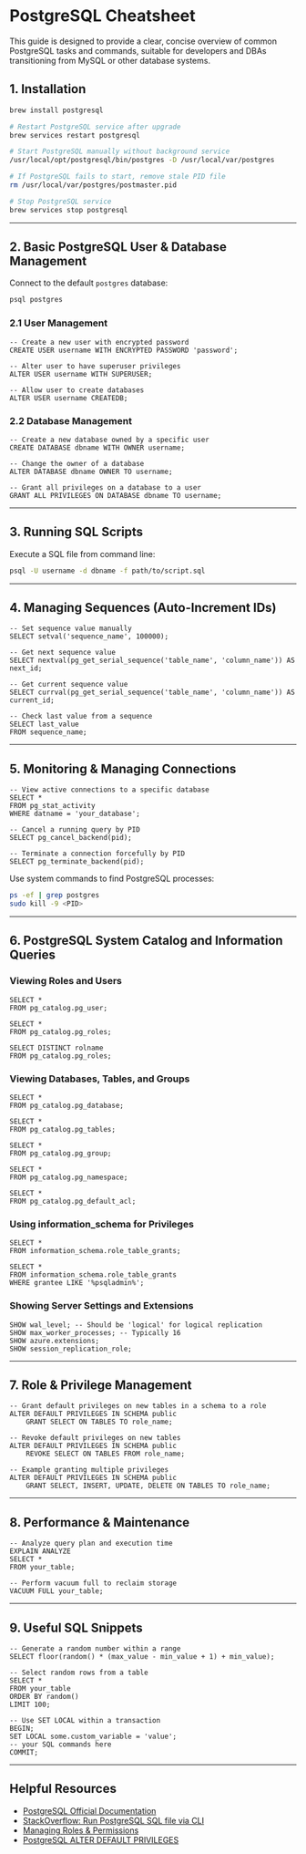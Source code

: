 # PostgreSQL Cheatsheet

This guide is designed to provide a clear, concise overview of common PostgreSQL tasks and commands, suitable for
developers and DBAs transitioning from MySQL or other database systems.

## 1. Installation

```bash
brew install postgresql

# Restart PostgreSQL service after upgrade
brew services restart postgresql

# Start PostgreSQL manually without background service
/usr/local/opt/postgresql/bin/postgres -D /usr/local/var/postgres

# If PostgreSQL fails to start, remove stale PID file
rm /usr/local/var/postgres/postmaster.pid

# Stop PostgreSQL service
brew services stop postgresql
```

---

## 2. Basic PostgreSQL User & Database Management

Connect to the default `postgres` database:

```bash
psql postgres
```

### 2.1 User Management

```postgresql
-- Create a new user with encrypted password
CREATE USER username WITH ENCRYPTED PASSWORD 'password';

-- Alter user to have superuser privileges
ALTER USER username WITH SUPERUSER;

-- Allow user to create databases
ALTER USER username CREATEDB;
```

### 2.2 Database Management

```postgresql
-- Create a new database owned by a specific user
CREATE DATABASE dbname WITH OWNER username;

-- Change the owner of a database
ALTER DATABASE dbname OWNER TO username;

-- Grant all privileges on a database to a user
GRANT ALL PRIVILEGES ON DATABASE dbname TO username;
```

---

## 3. Running SQL Scripts

Execute a SQL file from command line:

```bash
psql -U username -d dbname -f path/to/script.sql
```

---

## 4. Managing Sequences (Auto-Increment IDs)

```postgresql
-- Set sequence value manually
SELECT setval('sequence_name', 100000);

-- Get next sequence value
SELECT nextval(pg_get_serial_sequence('table_name', 'column_name')) AS next_id;

-- Get current sequence value
SELECT currval(pg_get_serial_sequence('table_name', 'column_name')) AS current_id;

-- Check last value from a sequence
SELECT last_value
FROM sequence_name;
```

---

## 5. Monitoring & Managing Connections

```postgresql
-- View active connections to a specific database
SELECT *
FROM pg_stat_activity
WHERE datname = 'your_database';

-- Cancel a running query by PID
SELECT pg_cancel_backend(pid);

-- Terminate a connection forcefully by PID
SELECT pg_terminate_backend(pid);
```

Use system commands to find PostgreSQL processes:

```bash
ps -ef | grep postgres
sudo kill -9 <PID>
```

---

## 6. PostgreSQL System Catalog and Information Queries

### Viewing Roles and Users

```postgresql
SELECT *
FROM pg_catalog.pg_user;

SELECT *
FROM pg_catalog.pg_roles;

SELECT DISTINCT rolname
FROM pg_catalog.pg_roles;
```

### Viewing Databases, Tables, and Groups

```postgresql
SELECT *
FROM pg_catalog.pg_database;

SELECT *
FROM pg_catalog.pg_tables;

SELECT *
FROM pg_catalog.pg_group;

SELECT *
FROM pg_catalog.pg_namespace;

SELECT *
FROM pg_catalog.pg_default_acl;
```

### Using information_schema for Privileges

```postgresql
SELECT *
FROM information_schema.role_table_grants;

SELECT *
FROM information_schema.role_table_grants
WHERE grantee LIKE '%psqladmin%';
```

### Showing Server Settings and Extensions

```postgresql
SHOW wal_level; -- Should be 'logical' for logical replication
SHOW max_worker_processes; -- Typically 16
SHOW azure.extensions;
SHOW session_replication_role;
```

---

## 7. Role & Privilege Management

```postgresql
-- Grant default privileges on new tables in a schema to a role
ALTER DEFAULT PRIVILEGES IN SCHEMA public
    GRANT SELECT ON TABLES TO role_name;

-- Revoke default privileges on new tables
ALTER DEFAULT PRIVILEGES IN SCHEMA public
    REVOKE SELECT ON TABLES FROM role_name;

-- Example granting multiple privileges
ALTER DEFAULT PRIVILEGES IN SCHEMA public
    GRANT SELECT, INSERT, UPDATE, DELETE ON TABLES TO role_name;
```

---

## 8. Performance & Maintenance

```postgresql
-- Analyze query plan and execution time
EXPLAIN ANALYZE
SELECT *
FROM your_table;

-- Perform vacuum full to reclaim storage
VACUUM FULL your_table;
```

---

## 9. Useful SQL Snippets

```postgresql
-- Generate a random number within a range
SELECT floor(random() * (max_value - min_value + 1) + min_value);

-- Select random rows from a table
SELECT *
FROM your_table
ORDER BY random()
LIMIT 100;

-- Use SET LOCAL within a transaction
BEGIN;
SET LOCAL some.custom_variable = 'value';
-- your SQL commands here
COMMIT;
```

---

## Helpful Resources

- [PostgreSQL Official Documentation](https://www.postgresql.org/docs/current/)
- [StackOverflow: Run PostgreSQL SQL file via CLI](https://stackoverflow.com/questions/9736085/run-a-postgresql-sql-file-using-command-line-arguments)
- [Managing Roles & Permissions](https://www.postgresql.org/docs/current/sql-grant.html)
- [PostgreSQL ALTER DEFAULT PRIVILEGES](https://www.postgresql.org/docs/current/sql-alterdefaultprivileges.html)